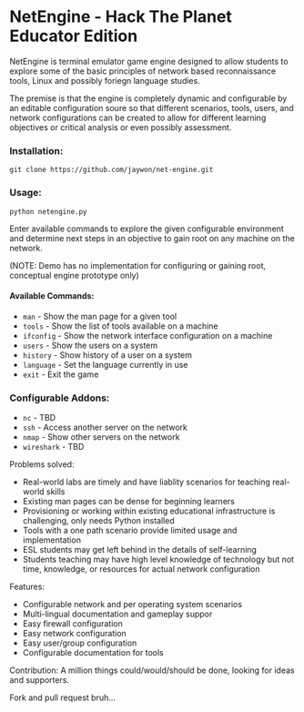 # NetEngine - Hack The Planet Educator Edition

NetEngine is terminal emulator game engine designed to allow students to explore some of the basic principles of network based reconnaissance tools, Linux and possibly foriegn language studies.

The premise is that the engine is completely dynamic and configurable by an editable configuration soure so that different scenarios, tools, users, and network configurations can be created to allow for different learning objectives or critical analysis or even possibly assessment.

### Installation:
`git clone https://github.com/jaywon/net-engine.git`

### Usage:
`python netengine.py`

Enter available commands to explore the given configurable environment and determine next steps in an objective to gain root on any machine on the network.

(NOTE: Demo has no implementation for configuring or gaining root, conceptual engine prototype only)

#### Available Commands:
- `man` - Show the man page for a given tool
- `tools` - Show the list of tools available on a machine
- `ifconfig` - Show the network interface configuration on a machine
- `users` - Show the users on a system
- `history` - Show history of a user on a system
- `language` - Set the language currently in use
- `exit` - Exit the game

### Configurable Addons:
- `nc` - TBD
- `ssh` - Access another server on the network
- `nmap` - Show other servers on the network
- `wireshark` - TBD

Problems solved:
- Real-world labs are timely and have liablity scenarios for teaching real-world skills
- Existing man pages can be dense for beginning learners
- Provisioning or working within existing educational infrastructure is challenging, only needs Python installed
- Tools with a one path scenario provide limited usage and implementation
- ESL students may get left behind in the details of self-learning
- Students teaching may have high level knowledge of technology but not time, knowledge, or resources for actual network configuration

Features:
- Configurable network and per operating system scenarios
- Multi-lingual documentation and gameplay suppor
- Easy firewall configuration
- Easy network configuration
- Easy user/group configuration
- Configurable documentation for tools

Contribution:
A million things could/would/should be done, looking for ideas and supporters.

Fork and pull request bruh...
